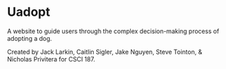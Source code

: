 # Uadopt
A website to guide users through the complex decision-making process of adopting a dog.

Created by Jack Larkin, Caitlin Sigler, Jake Nguyen, Steve Tointon, & Nicholas Privitera for CSCI 187.
